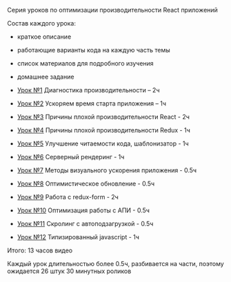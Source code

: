 Серия уроков по оптимизации производительности React приложений

Состав каждого урока:
- краткое описание
- работающие варианты кода на каждую часть темы
- список материалов для подробного изучения
- домашнее задание

- [Урок №1](./lesson-01.md) Диагностика производительности – 2ч
- [Урок №2](./lesson-02.md) Ускоряем время старта приложения – 1ч
- [Урок №3](./lesson-03.md) Причины плохой производительности React - 2ч
- [Урок №4](./lesson-04.md) Причины плохой производительности Redux - 1ч
- [Урок №5](./lesson-05.md) Улучшение читаемости кода, шаблонизатор - 1ч
- [Урок №6](./lesson-06.md) Серверный рендеринг - 1ч
- [Урок №7](./lesson-07.md) Методы визуального ускорения приложения - 0.5ч
- [Урок №8](./lesson-08.md) Оптимистическое обновление - 0.5ч
- [Урок №9](./lesson-09.md) Работа с redux-form - 2ч
- [Урок №10](./lesson-10.md) Оптимизация работы с АПИ - 0.5ч
- [Урок №11](./lesson-11.md) Скролинг с автоподзагрузкой - 0.5ч
- [Урок №12](./lesson-12.md) Типизированный javascript - 1ч


Итого: 13 часов видео

Каждый урок длительностью более 0.5ч, разбивается на части, поэтому ожидается 26 штук 30 минутных роликов
